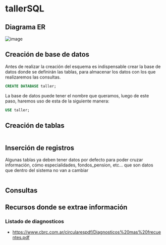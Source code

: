 # tallerSQL

## Diagrama ER
![image](https://github.com/10075016-22/tallerSQL/assets/11299320/f638e0c8-1132-475c-b9bd-d61fb033cacb)

## Creación de base de datos
Antes de realizar la creación del esquema es indispensable crear la base de datos donde se definirán las tablas, para almacenar los datos con los que realizaremos las consultas.

```sql
CREATE DATABASE taller;
```
La base de datos puede tener el nombre que queramos, luego de este paso, haremos uso de esta de la siguiente manera: 
```sql
USE taller;
```
## Creación de tablas

```sql

```

## Inserción de registros
Algunas tablas ya deben tener datos por defecto para poder cruzar información, cómo especialidades, fondos_pension, etc… que son datos que dentro del sistema no van a cambiar

```sql
```

## Consultas

## Recursos donde se extrae información
### Listado de diagnosticos
- https://www.cbrc.com.ar/circularespdf/Diagnosticos%20mas%20frecuentes.pdf
